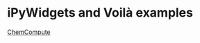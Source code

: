 # iPyWidgets and Voilà examples

[ChemCompute](https://chemcompute.org/jupyterhub_internal/hub/user-redirect/git-pull?repo=https%3A%2F%2Fgithub.com%2Ftluchko%2FESCIP-iPyWidgets-Voila-examples&urlpath=lab%2Ftree%2FESCIP-iPyWidgets-Voila-examples%2F&branch=main)
